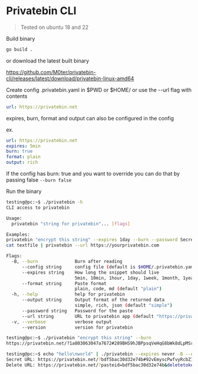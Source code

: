 # Privatebin CLI

> Tested on ubuntu 18 and 22

Build binary

```bash
go build .
```

or download the latest built binary

https://github.com/M0ter/privatebin-cli/releases/latest/download/privatebin-linux-amd64

Create config .privatebin.yaml in $PWD or $HOME/ or use the --url flag with contents

```yaml
url: https://privatebin.net
```

expires, burn, format and output can also be configured in the config

ex.
```yaml
url: https://privatebin.net
expires: 5min
burn: true
format: plain
output: rich
```

If the config has burn: true and you want to override you can do that by passing false `--burn false`

Run the binary
```bash
testing@pc:~$ ./privatebin -h
CLI access to privatebin

Usage:
  privatebin "string for privatebin"... [flags]

Examples:
privatebin "encrypt this string" --expires 1day --burn --password Secret
cat textfile | privatebin --url https://yourprivatebin.com

Flags:
  -B, --burn              Burn after reading
      --config string     config file (default is $HOME/.privatebin.yaml or $PWD/.privatebin.yaml)
      --expires string    How long the snippet should live
                          5min, 10min, 1hour, 1day, 1week, 1month, 1year, never (default "5min")
      --format string     Paste format
                          plain, code, md (default "plain")
  -h, --help              help for privatebin
      --output string     Output format of the returned data
                          simple, rich, json (default "simple")
      --password string   Password for the paste
      --url string        URL to privatebin app (default "https://privatebin.net")
  -v, --verbose           verbose output
      --version           version for privatebin
```

```bash
testing@pc:~$ ./privatebin "encrypt this string" --burn
https://privatebin.net/?1a803063047a7672#289BHS9hJBPpsqVeHqG8bWk8dLpMSreAcx9QGKQb5Gox
```

```bash
testing@pc:~$ echo "hello\nworld" | ./privatebin --expires never -B --output rich
Secret URL: https://privatebin.net/?bdf5bac30d32e74b#92vEmyscPwfvyRcbZ1eRxf2mZ1HKdhWdm4Q7iWNEnU3s
Delete URL: https://privatebin.net/?pasteid=bdf5bac30d32e74b&deletetoken=2aaeee6ccd4d54e57e86483c6e3d02fcd1430078bdce2249089f62bb411bfb69
```
